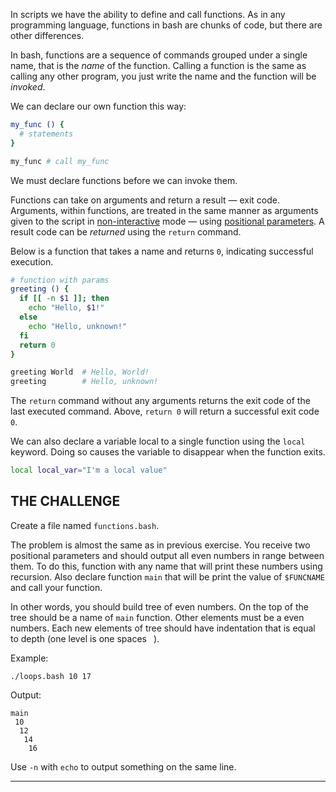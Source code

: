 In scripts we have the ability to define and call functions. As in any programming language, functions in bash are chunks of code, but there are other differences.

In bash, functions are a sequence of commands grouped under a single name, that is the _name_ of the function. Calling a function is the same as calling any other program, you just write the name and the function will be _invoked_.

We can declare our own function this way:

```bash
my_func () {
  # statements
}

my_func # call my_func
```

We must declare functions before we can invoke them.

Functions can take on arguments and return a result — exit code. Arguments, within functions, are treated in the same manner as arguments given to the script in [non-interactive](#non-interactive-mode) mode — using [positional parameters](#positional-parameters). A result code can be _returned_ using the `return` command.

Below is a function that takes a name and returns `0`, indicating successful execution.

```bash
# function with params
greeting () {
  if [[ -n $1 ]]; then
    echo "Hello, $1!"
  else
    echo "Hello, unknown!"
  fi
  return 0
}

greeting World  # Hello, World!
greeting        # Hello, unknown!
```

The `return` command without any arguments returns the exit code of the last executed command. Above, `return 0` will return a successful exit code `0`.

We can also declare a variable local to a single function using the `local` keyword. Doing so causes the variable to disappear when the function exits.

```bash
local local_var="I'm a local value"
```

## THE CHALLENGE

Create a file named `functions.bash`.

The problem is almost the same as in previous exercise. You receive two positional parameters and should output all even numbers in range between them. To do this, function with any name that will print these numbers using recursion. Also declare function `main` that will be print the value of `$FUNCNAME` and call your function.

In other words, you should build tree of even numbers. On the top of the tree should be a name of `main` function. Other elements must be a even numbers. Each new elements of tree should have indentation that is equal to depth (one level is one spaces ` `).

Example:

    ./loops.bash 10 17

Output:

    main
     10
      12
       14
        16

Use `-n` with `echo` to output something on the same line.

---
